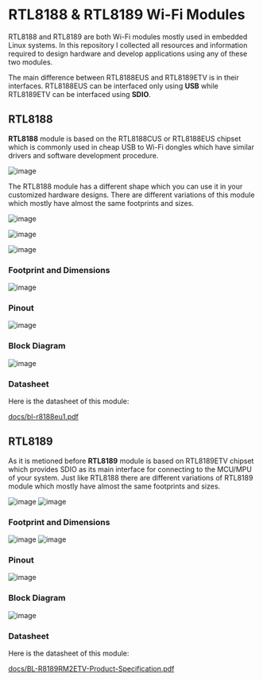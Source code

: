 # RTL8188 & RTL8189 Wi-Fi Modules

RTL8188 and RTL8189 are both Wi-Fi modules mostly used in embedded Linux systems. In this repository I collected all resources and information required to design hardware and develop applications using any of these two modules.

The main difference between RTL8188EUS and RTL8189ETV is in their interfaces. RTL8188EUS can be interfaced only using **USB** while RTL8189ETV can be interfaced using **SDIO**.

## RTL8188

**RTL8188** module is based on the RTL8188CUS or RTL8188EUS chipset which is commonly used in cheap USB to Wi-Fi dongles which have similar drivers and software development procedure.

![image](https://github.com/m3y54m/rtl818x-wifi-modules/assets/1549028/52e0b50d-faaf-4969-9c36-6f5ec6c583ae)

The RTL8188 module has a different shape which you can use it in your customized hardware designs. There are different variations of this module which mostly have almost the same footprints and sizes.

![image](https://github.com/m3y54m/rtl818x-wifi-modules/assets/1549028/b70b92c8-b2a4-40ac-946b-afee5e3e6f45)

![image](https://github.com/m3y54m/rtl818x-wifi-modules/assets/1549028/c1ae98b4-2ef3-4ac5-a0e1-622da30ee9a8)

![image](https://github.com/m3y54m/rtl818x-wifi-modules/assets/1549028/f5e0856e-cd97-4ee1-8f13-7ae2dae4d7f2)

### Footprint and Dimensions

![image](https://github.com/m3y54m/rtl818x-wifi-modules/assets/1549028/3124f755-d7ab-4a41-a4e5-8d9c2e83d546)


### Pinout

![image](https://github.com/m3y54m/rtl818x-wifi-modules/assets/1549028/10e96e70-18a5-417d-a8d9-ac38d5755beb)

### Block Diagram

![image](https://github.com/m3y54m/rtl818x-wifi-modules/assets/1549028/553a4038-b41d-44de-933c-f9f959c8d09f)


### Datasheet

Here is the datasheet of this module:

[docs/bl-r8188eu1.pdf](docs/bl-r8188eu1.pdf)

## RTL8189

As it is metioned before **RTL8189** module is based on RTL8189ETV chipset which provides SDIO as its main interface for connecting to the MCU/MPU of your system. Just like RTL8188 there are different variations of RTL8189 module which mostly have almost the same footprints and sizes.

![image](https://github.com/m3y54m/rtl818x-wifi-modules/assets/1549028/a4e8609f-44c6-4f5a-af2b-ce9b4d1f2cd2)
![image](https://github.com/m3y54m/rtl818x-wifi-modules/assets/1549028/c92947ab-d9e3-410a-b4c5-ae46d0c858cc)

### Footprint and Dimensions

![image](https://github.com/m3y54m/rtl818x-wifi-modules/assets/1549028/12082f40-8776-4b37-a6d5-638a3eac1a58)
![image](https://github.com/m3y54m/rtl818x-wifi-modules/assets/1549028/a2d0eab1-d11e-4748-842f-a62f808ea6c0)


### Pinout

![image](https://github.com/m3y54m/rtl818x-wifi-modules/assets/1549028/f29acd84-dd42-4933-b37c-4298ee19f59e)

### Block Diagram

![image](https://github.com/m3y54m/rtl818x-wifi-modules/assets/1549028/a814911d-815b-40bd-bd44-0195f35f81e1)

### Datasheet

Here is the datasheet of this module:

[docs/BL-R8189RM2ETV-Product-Specification.pdf](docs/BL-R8189RM2ETV-Product-Specification.pdf)
